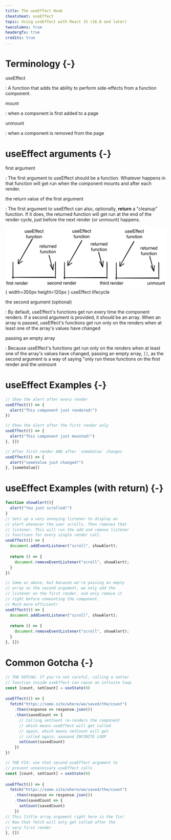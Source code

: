 ```yaml
---
title: The useEffect Hook
cheatsheet: useEffect
topic: Using useEffect with React JS (16.8 and later)
twocolumns: true
headergfx: true
credits: true
...
```


# Terminology {-}

useEffect

:   A function that adds the ability to perform side-effects from a function
component.

mount

:   when a component is first added to a page

unmount

:   when a component is removed from the page

# useEffect arguments {-}

first argument

:   The first argument to useEffect should be a 
function. Whatever happens in that function will get
run when the component mounts and 
after each render.

the return value of the first argument

:   The first argument to useEffect can also, optionally,
**return** a "cleanup" function. If it does, the returned
function will get run at the end of the render cycle,
just before the next render (or unmount) happens.

![useEffect lifecycle](./kickstart-frontend/images/useeffect_lifecycle.png){ width=350px height=120px }
useEffect lifecycle

the second argument (optional)

:   By default, useEffect's functions get run every time 
the component renders. If a
second argument is provided, it should be an array. When
an array is passed, useEffect's functions get run 
only on the renders when at least one of the array's
values have changed

passing an empty array

:   Because useEffect's functions get run only on the 
renders when at least one of the array's values have 
changed, passing an empty array, `[]`, as the second 
argument is a way of saying "only run these functions 
on the first render and the unmount


# useEffect Examples {-}

```javascript
// Show the alert after every render
useEffect(() => { 
  alert("This component just rendered!")
})
```

```javascript
// Show the alert after the first render only
useEffect(() => {
  alert("This component just mounted!")
}, [])
```

```javascript
// After first render AND after `someValue` changes
useEffect(() => {
  alert("someValue just changed!")
}, [someValue])
```

# useEffect Examples (with return) {-}

```javascript
function showAlert(){
  alert("You just scrolled!")
}
// Sets up a very annoying listener to display an 
// alert whenever the user scrolls. Then removes that 
// listener. This will run the add and remove listener
// functions for every single render call.
useEffect(() => {
  document.addEventListener("scroll", showAlert);

  return () => {
    document.removeEventListener("scroll", showAlert);
  }
})
```

```javascript
// Same as above, but because we're passing an empty 
// array as the second argument, we only add the 
// listener on the first render, and only remove it 
// right before unmounting the component. 
// Much more efficient!
useEffect(() => {
  document.addEventListener("scroll", showAlert);

  return () => {
    document.removeEventListener("scroll", showAlert);
  }
}, [])
```

# Common Gotcha {-}

```javascript
// THE GOTCHA: If you're not careful, calling a setter 
// function inside useEffect can cause an infinite loop
const [count, setCount] = useState(0)

useEffect(() => {
  fetch("https://some.site/where/we/saved/the/count")
    .then(response => response.json())
    .then(savedCount => {
      // Calling setCount re-renders the component
      // which means useEffect will get called 
      // again, which means setCount will get 
      // called again, aaaaand INFINITE LOOP
      setCount(savedCount)
    })
})
```

```javascript
// THE FIX: use that second useEffect argument to 
// prevent unnecessary useEffect calls
const [count, setCount] = useState(0)

useEffect(() => {
  fetch("https://some.site/where/we/saved/the/count")
    .then(response => response.json())
    .then(savedCount => {
      setCount(savedCount)
    })
// This little array argument right here is the fix!
// Now that fetch will only get called after the 
// very first render
}, [])
```
